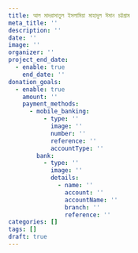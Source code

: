 ```yaml
---
title: আল মাদরাসাতুল ইসলামিয়া মাহাদুল ঈমান চট্টগ্রাম
meta_title: ''
description: ''
date: ''
image: ''
organizer: ''
project_end_date:
  - enable: true
    end_date: ''
donation_goals:
  - enable: true
    amount: ''
    payment_methods:
      - mobile_banking:
          - type: ''
            image: ''
            number: ''
            reference: ''
            accountType: ''
        bank:
          - type: ''
            image: ''
            details:
              - name: ''
                account: ''
                accountName: ''
                branch: ''
                reference: ''
categories: []
tags: []
draft: true
---
```


